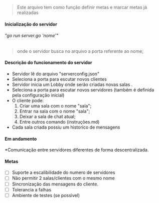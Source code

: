>Este arquivo tem como função definir metas e marcar metas já realizadas

#### Inicialização do servidor

###### "go run server.go 'nome'" 
>onde o servidor busca no arquivo a porta referente ao nome;    

#### Descrição do funcionamento do servidor
* Servidor lê do arquivo "serverconfig.json"
* Seleciona a porta para escutar novos clientes
* Servidor inicia um Lobby onde serão criadas novas salas .
* Seleciona a porta para escutar novos servidores (também é definida pela configuração inicial)
* O cliente pode:
    1. Criar uma sala com o nome "sala";
    2. Entrar na sala com o nome "sala";
    3. Deixar a sala de chat atual;
    4. Entre outros comando (instruções.md)
* Cada sala criada possiu um historico de mensagens


#### Em andamento

*Comunicação entre servidores diferentes de forma descentralizada.

#### Metas

- [ ] Suporte a escalibilidade do numero de servidores
- [ ] Não permitir 2 salas/clientes com o mesmo nome
- [ ] Sincronização das mensagens do cliente.
- [ ] Tolerancia a falhas
- [ ] Ambiente de testes (se possivel)
